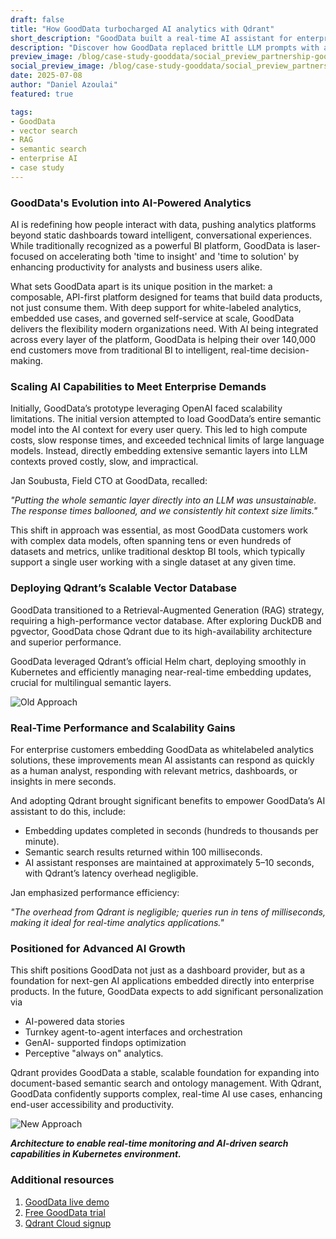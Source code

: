```yaml
---
draft: false
title: "How GoodData turbocharged AI analytics with Qdrant"
short_description: "GoodData built a real-time AI assistant for enterprise BI using Qdrant’s blazing-fast vector search."
description: "Discover how GoodData replaced brittle LLM prompts with a scalable RAG pipeline powered by Qdrant, reducing latency and enabling real-time AI analytics."
preview_image: /blog/case-study-gooddata/social_preview_partnership-gooddata.jpg
social_preview_image: /blog/case-study-gooddata/social_preview_partnership-gooddata.jpg
date: 2025-07-08
author: "Daniel Azoulai"
featured: true

tags:
- GoodData
- vector search
- RAG
- semantic search
- enterprise AI
- case study
---
```


### GoodData's Evolution into AI-Powered Analytics

AI is redefining how people interact with data, pushing analytics platforms beyond static dashboards toward intelligent, conversational experiences. While traditionally recognized as a powerful BI platform, GoodData is laser-focused on accelerating both 'time to insight' and 'time to solution' by enhancing productivity for analysts and business users alike. 

What sets GoodData apart is its unique position in the market: a composable, API-first platform designed for teams that build data products, not just consume them. With deep support for white-labeled analytics, embedded use cases, and governed self-service at scale, GoodData delivers the flexibility modern organizations need. With AI being integrated across every layer of the platform, GoodData is helping their over 140,000 end customers move from traditional BI to intelligent, real-time decision-making.

### Scaling AI Capabilities to Meet Enterprise Demands

Initially, GoodData’s prototype leveraging OpenAI faced scalability limitations. The initial version attempted to load GoodData’s entire semantic model into the AI context for every user query. This led to high compute costs, slow response times, and exceeded technical limits of large language models. Instead, directly embedding extensive semantic layers into LLM contexts proved costly, slow, and impractical.

Jan Soubusta, Field CTO at GoodData, recalled:

*"Putting the whole semantic layer directly into an LLM was unsustainable. The response times ballooned, and we consistently hit context size limits."*

This shift in approach was essential, as most GoodData customers work with complex data models, often spanning tens or even hundreds of datasets and metrics, unlike traditional desktop BI tools, which typically support a single user working with a single dataset at any given time.

### Deploying Qdrant’s Scalable Vector Database

GoodData transitioned to a Retrieval-Augmented Generation (RAG) strategy, requiring a high-performance vector database. After exploring DuckDB and pgvector, GoodData chose Qdrant due to its high-availability architecture and superior performance.

GoodData leveraged Qdrant’s official Helm chart, deploying smoothly in Kubernetes and efficiently managing near-real-time embedding updates, crucial for multilingual semantic layers.

![Old Approach](/blog/case-study-gooddata-diagram-1.png)

### Real-Time Performance and Scalability Gains

For enterprise customers embedding GoodData as whitelabeled analytics solutions, these improvements mean AI assistants can respond as quickly as a human analyst, responding with relevant metrics, dashboards, or insights in mere seconds.

And adopting Qdrant brought significant benefits to empower GoodData’s AI assistant to do this, include:

* Embedding updates completed in seconds (hundreds to thousands per minute).  
* Semantic search results returned within 100 milliseconds.  
* AI assistant responses are maintained at approximately 5–10 seconds, with Qdrant’s latency overhead negligible.

Jan emphasized performance efficiency:

*"The overhead from Qdrant is negligible; queries run in tens of milliseconds, making it ideal for real-time analytics applications."*

### Positioned for Advanced AI Growth

This shift positions GoodData not just as a dashboard provider, but as a foundation for next-gen AI applications embedded directly into enterprise products. In the future, GoodData expects to add significant personalization via

* AI-powered data stories  
* Turnkey agent-to-agent interfaces and orchestration  
* GenAI- supported findops optimization  
* Perceptive "always on" analytics.

Qdrant provides GoodData a stable, scalable foundation for expanding into document-based semantic search and ontology management. With Qdrant, GoodData confidently supports complex, real-time AI use cases, enhancing end-user accessibility and productivity.

![New Approach](/blog/case-study-gooddata-diagram-2.png)

***Architecture to enable real-time monitoring and AI-driven search capabilities in Kubernetes environment.***

### Additional resources

1. [GoodData live demo](https://www.gooddata.com/request-a-demo/)  
2. [Free GoodData trial](https://registration.cloud.gooddata.com/register?_gl=1*oqcu0a*_gcl_au*MTk0NDk5NjYyOC4xNzIzNzI2Njk4)  
3. [Qdrant Cloud signup](https://cloud.qdrant.io/signup)
